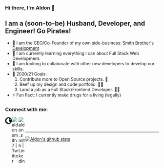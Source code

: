 ### Hi there, I'm Aldon 👋 

## I am a (soon-to-be) Husband, Developer, and Engineer! Go Pirates!

- 🧳  I am the CEO/Co-Founder of my own side-business: [Smith Brother's Development](https://smithbros.dev)
- 🌱  I am currently learning everything I can about Full Stack Web Development.
- 👯  I am looking to collaborate with other new developers to develop our skills.
- 🥅  2020/21 Goals: 
    1. Contribute more to Open Source projects. 🧠
    2. Beef up my design and code portfolio. 🧙‍♂️ 
    3. Land a job as a Full Stack/Frontend Developer. 👨‍💻
- ⚡  Fun Fact: I currently make drugs for a living (legally)

### Connect with me:
[<img align="left" alt="aldonsmith.co" width="22px" src="https://raw.githubusercontent.com/iconic/open-iconic/master/svg/globe.svg" />][website]
[<img align="left" alt="aldonsmith7 | Twitter" width="22px" src="https://cdn.jsdelivr.net/npm/simple-icons@v3/icons/twitter.svg" />][twitter]
[<img align="left" alt="aldon_smith | LinkedIn" width="22px" src="https://cdn.jsdelivr.net/npm/simple-icons@v3/icons/linkedin.svg" />][linkedin]

<br />
<br />

---

[![Aldon's github stats](https://github-readme-stats.vercel.app/api?username=smithaldon1)](https://github.com/smithaldon1/github-readme-stats)


<!--
**smithaldon1/smithaldon1** is a ✨ _special_ ✨ repository because its `README.md` (this file) appears on your GitHub profile.

Here are some ideas to get you started:

- 🔭 I’m currently working on ...
- 🌱 I’m currently learning ...
- 👯 I’m looking to collaborate on ...
- 🤔 I’m looking for help with ...
- 💬 Ask me about ...
- 📫 How to reach me: ...
- 😄 Pronouns: ...
- ⚡ Fun fact: ...
-->

[website]: https://aldonsmith.co
[business]: https://smithbros.dev
[twitter]: https://twitter.com/AldonSmith7
[linkedin]: https://www.linkedin.com/in/aldon-smith/